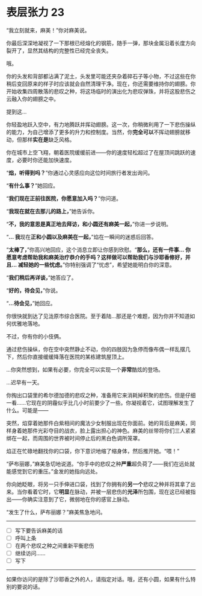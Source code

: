 # 表层张力 23

“我立刻就来，麻美！”你对麻美说。

你最后深深地凝视了一下那根已经熔化的钢筋，随手一弹，那块金属沿着长度方向裂开了，显然其结构的完整性已经完全丧失。

哦。

你的头发和背部都沾满了泥土，头发里可能还夹杂着碎石子等小物，不过这些在你稍后变回原来的样子时应该就会自然清理干净。现在，你还需要维持你的翅膀。你开始收集四周散落的悲叹之种，将这场临时的演出化为悲叹弹珠，并将这股悲伤之云融入你的翅膀之中。

提到这...

你轻盈地跃入空中，有力地腾跃并挥动翅膀。这一次，你稍微利用了一下悲伤操纵的能力，为自己增添了更多的升力和控制度。当然，你**完全可以**不挥动翅膀就移动，但那样**实在是**缺乏风格。

你在城市上空飞翔，朝着医院缓缓前进——你的速度轻松超过了在屋顶间跳跃的速度，必要时你还能加快速度。

“**焰，听得到吗？**”你通过心灵感应向这位时间旅行者发出询问。

“**有什么事？**”她回应。

“**我们现在正前往医院，你愿意加入吗？**”你问道。

“**我现在就在去那儿的路上，**”她告诉你。

“**不，我的意思是真正地去拜访，和小圆还有麻美一起，**”你进一步说明。

“**... 我**现在**正和小圆以及麻美在一起，**”焰在一瞬间的迷惑后回答。

“**太棒了，**”你高兴地回应，这个消息立即让你感到欣慰。“**那么，还有一件事... 你愿意考虑帮助我和麻美治疗恭介的手吗？这样做可以帮助我们与沙耶香修好，并且... 减轻她的一些忧虑。**”你特别强调了“忧虑”，希望她能明白你的深意。

“**我们稍后再详谈，**”她答应了。

“**好的，待会见，**”你说。

“**...待会见，**”她回应。

你很快就到达了见泷原市综合医院。至于着陆...那还是个难题，因为你并不知道如何优雅地落地。

不过，你有你的小伎俩。

通过悲伤操纵，你在空中突然静止不动，你的四肢因为急停而像布偶一样乱摆几下，然后你直接缓缓降落在医院的某栋建筑屋顶上。

...你突然想到，如果有必要，你完全可以实现一个**非常**酷炫的登场。

...迟早有一天。

你掏出口袋里的希尔德加德的悲叹之种，准备用它来消耗掉积聚的悲伤。但是仔细一看……它现在的阴霾似乎比几小时前要少了一些。你凝视着它，试图理解发生了什么。可能是——

突然，焰穿着她那件白紫相间的魔法少女制服出现在你面前。她的背后是麻美，同样身着她那件光彩夺目的战衣，脸上露出担心的神色。麻美的丝带将你们三人紧紧绑在一起，而周围的世界被时间停止后的黑白色调所笼罩。

焰正在忙碌地翻找你的口袋，你下意识地缩了缩身体，然后推开她。“喂！”

“萨布丽娜，”麻美急切地说道。“你手中的悲叹之种**严重**超负荷了——我们在远处就能感觉到它的重压。”金发的她指向远处。

你向她眨眼，将另一只手伸进口袋，找到了你拥有的**另一个**悲叹之种并将其拿了出来。当你看着它时，它**明显**在脉动，并被一层悲伤的**光泽**所包围，现在这已经被指出——你确实注意到了它，微弱地在你的感官上脉动。

“发生了什么，萨布丽娜？”麻美焦急地问。

---

- [ ] 写下要告诉麻美的话
- [ ] 呼叫上条
- [ ] 在两个悲叹之种之间重新平衡悲伤
- [ ] 继续访问……
- [ ] 写下

---

如果你访问的是除了沙耶香之外的人，请指定对话。哦，还有小圆，如果有什么特别的要说的话。
